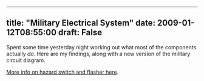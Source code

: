 
---
title: "Military Electrical System"
date: 2009-01-12T08:55:00
draft: False
---

Spent some time yesterday night working out what most of the components actually <span style="font-style: italic;">do</span>.  Here are my findings, along with a new version of the military circuit diagram.

<a href="http://www.lrforum.com/forum/index.php?showtopic=30584&view=findpost&p=291850">More info on hazard switch and flasher here</a>.